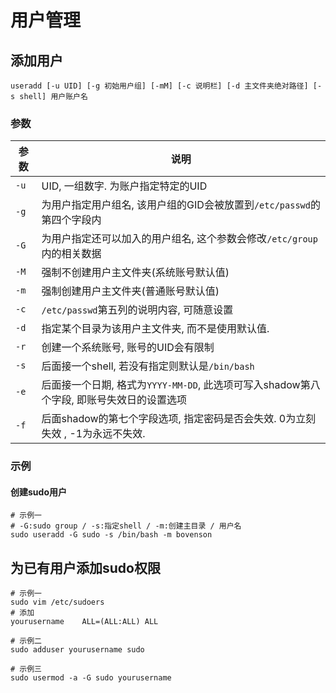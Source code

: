 # 用户管理

## 添加用户

`useradd [-u UID] [-g 初始用户组] [-mM] [-c 说明栏] [-d 主文件夹绝对路径] [-s shell] 用户账户名`

### 参数

| 参数   | 说明                                       |
| ---- | ---------------------------------------- |
| `-u` | UID, 一组数字. 为账户指定特定的UID                   |
| `-g` | 为用户指定用户组名, 该用户组的GID会被放置到`/etc/passwd`的第四个字段内 |
| `-G` | 为用户指定还可以加入的用户组名, 这个参数会修改`/etc/group`内的相关数据 |
| `-M` | 强制不创建用户主文件夹(系统账号默认值)                     |
| `-m` | 强制创建用户主文件夹(普通账号默认值)                      |
| `-c` | `/etc/passwd`第五列的说明内容, 可随意设置             |
| `-d` | 指定某个目录为该用户主文件夹, 而不是使用默认值.                |
| `-r` | 创建一个系统账号, 账号的UID会有限制                     |
| `-s` | 后面接一个shell, 若没有指定则默认是`/bin/bash`         |
| `-e` | 后面接一个日期, 格式为`YYYY-MM-DD`, 此选项可写入shadow第八个字段, 即账号失效日的设置选项 |
| `-f` | 后面shadow的第七个字段选项, 指定密码是否会失效. 0为立刻失效 , -1为永远不失效. |

### 示例

#### 创建sudo用户

```shell
# 示例一
# -G:sudo group / -s:指定shell / -m:创建主目录 / 用户名
sudo useradd -G sudo -s /bin/bash -m bovenson
```

## 为已有用户添加sudo权限

```shell
# 示例一
sudo vim /etc/sudoers
# 添加
yourusername    ALL=(ALL:ALL) ALL

# 示例二
sudo adduser yourusername sudo

# 示例三
sudo usermod -a -G sudo yourusername
```

